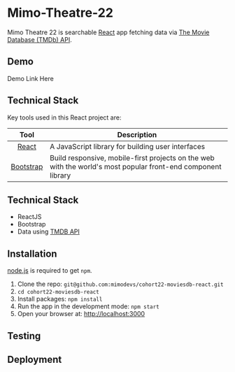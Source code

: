# Mimo-Theatre-22
Mimo Theatre 22 is searchable [React](http://facebook.github.io/react/index.html) app fetching data via [The Movie Database (TMDb) API](https://www.themoviedb.org/documentation/api).

<screenshot here>

## Demo
Demo Link Here

## Technical Stack
Key tools used in this React project are:

| Tool             | Description   |
| :-------------:|--------------|
| [React](http://facebook.github.io/react/index.html) | A JavaScript library for building user interfaces |
| [Bootstrap](http://getbootstrap.com/) | Build responsive, mobile-first projects on the web with the world's most popular front-end component library |

## Technical Stack
* ReactJS
* Bootstrap
* Data using [TMDB API](https://developers.themoviedb.org/3/getting-started/introduction)

## Installation
[node.js](http://nodejs.org/download/) is required to get ``npm``.

1. Clone the repo: `git@github.com:mimodevs/cohort22-moviesdb-react.git`
2. `cd cohort22-moviesdb-react`
2. Install packages: `npm install`
3. Run the app in the development mode: `npm start`
4. Open your browser at: [http://localhost:3000](http://localhost:3000)

## Testing




## Deployment


